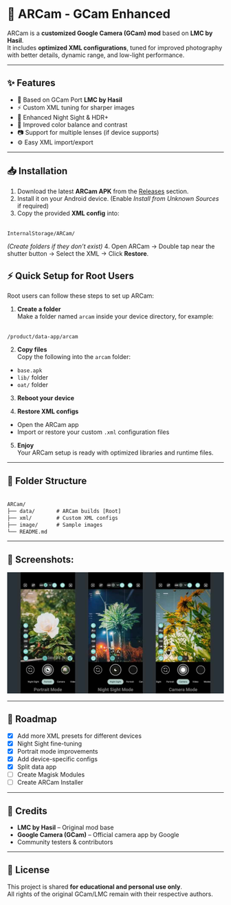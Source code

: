 
# 📸 ARCam - GCam Enhanced

ARCam is a **customized Google Camera (GCam) mod** based on **LMC by Hasil**.  
It includes **optimized XML configurations**, tuned for improved photography with better details, dynamic range, and low-light performance.  

---

## ✨ Features

- 🔧 Based on GCam Port **LMC by Hasil**
- ⚡ Custom XML tuning for sharper images
- 🌙 Enhanced Night Sight & HDR+
- 🎨 Improved color balance and contrast
- 📷 Support for multiple lenses (if device supports)
- ⚙️ Easy XML import/export

---

## 📥 Installation

1. Download the latest **ARCam APK** from the [Releases](../../releases) section.
2. Install it on your Android device. (Enable *Install from Unknown Sources* if required)
3. Copy the provided **XML config** into:
```

InternalStorage/ARCam/

```
*(Create folders if they don’t exist)*
4. Open ARCam → Double tap near the shutter button → Select the XML → Click **Restore**.


## ⚡ Quick Setup for Root Users

Root users can follow these steps to set up ARCam:

1. **Create a folder**  
   Make a folder named `arcam` inside your device directory, for example:
```

/product/data-app/arcam

```

2. **Copy files**  
Copy the following into the `arcam` folder:
- `base.apk`  
- `lib/` folder  
- `oat/` folder  

3. **Reboot your device**  

4. **Restore XML configs**  
- Open the ARCam app  
- Import or restore your custom `.xml` configuration files  

5. **Enjoy**  
Your ARCam setup is ready with optimized libraries and runtime files.


---

## 📂 Folder Structure
```

ARCam/
├── data/       # ARCam builds [Root]
├── xml/        # Custom XML configs
├── image/      # Sample images
└── README.md

```

---

## 📸 Screenshots:

![App Screenshot](./screenshots/sample.jpg)


---

## 🚀 Roadmap
- [x] Add more XML presets for different devices  
- [x] Night Sight fine-tuning  
- [x] Portrait mode improvements  
- [x] Add device-specific configs  
- [x] Split data app
- [ ] Create Magisk Modules
- [ ] Create ARCam Installer  

---

## 🙌 Credits
- **LMC by Hasil** – Original mod base  
- **Google Camera (GCam)** – Official camera app by Google  
- Community testers & contributors  

---

## 📜 License
This project is shared **for educational and personal use only**.  
All rights of the original GCam/LMC remain with their respective authors.

